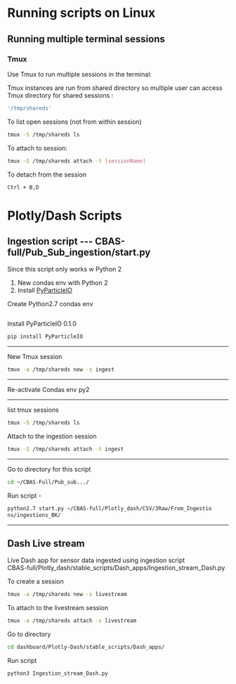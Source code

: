# Running scripts on Linux

## Running multiple terminal sessions

### Tmux

Use Tmux to run multiple sessions in the terminal:  

Tmux instances are run from shared directory so multiple user can access  
      Tmux directory for shared sessions :

 ```bash
'/tmp/shareds'
 ```

To list open sessions (not from within session)  

```bash
tmux -S /tmp/shareds ls
```

To attach to session:

 ```bash
tmux -S /tmp/shareds attach -t [sessionName]
```

To detach from the session

```bash
Ctrl + B,D
```

# Plotly/Dash Scripts

## Ingestion script  ---  CBAS-full/Pub_Sub_ingestion/start.py

Since this script only works w Python 2  

1. New condas env with Python 2
2. Install [PyParticleIO](https://pypi.org/project/PyParticleIO/)

Create Python2.7 condas env

```bash

```

Install PyParticleIO 0.1.0  

```bash
pip install PyParticleIO
```

---

New Tmux session

```bash
tmux -a /tmp/shareds new -s ingest
```

---
Re-activate Condas env py2

---

list tmux sessions 

```bash
tmux -S /tmp/shareds ls
```


Attach to the ingestion session

```bash
tmux -S /tmp/shareds attach -t ingest
```

---

Go to directory for this script

```bash
cd ~/CBAS-Full/Pub_sub.../
```

Run script -

```bash
python2.7 start.py ~/CBAS-full/Plotly_dash/CSV/3Raw/From_Ingestio
ns/ingestions_BK/
```

---

## Dash Live stream

Live Dash app for sensor data ingested using ingestion script  
CBAS-full/Plotly_dash/stable_scripts/Dash_apps/Ingestion_stream_Dash.py

To create a session

```bash
tmux -a /tmp/shareds new -s livestream
```

To attach to  the livestream session

```bash
tmux -a /tmp/shareds attach -s livestream
```

Go to directory

```bash
cd dashboard/Plotly-Dash/stable_scripts/Dash_apps/
```

Run script

```bash
python3 Ingestion_stream_Dash.py
```
